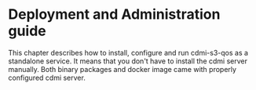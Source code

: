 # Deployment and Administration guide

This chapter describes how to install, configure and run cdmi-s3-qos as a standalone service. It means that you don't have to install the cdmi server manually. Both binary packages and docker image came with properly configured cdmi server.
